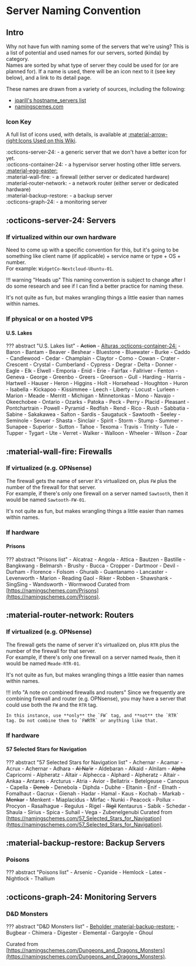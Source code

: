 # Server Naming Convention

## Intro
Why not have fun with naming some of the servers that we're using? This is a list of potential and used names for our servers, sorted (kinda) by category.  
Names are sorted by what type of server they could be used for (or are planned for). If a name is used, there will be an icon next to it (see key below), and a link to its detail page.

These names are drawn from a variety of sources, including the following:  
- [jparill's hostname_servers list](https://gist.github.com/jparrill/6971533)  
- [namingscemes.com](https://namingschemes.com/Main_Page)  

### Icon Key
A full list of icons used, with details, is available at [:material-arrow-right:Icons Used on this Wiki](../../Meta/icons.md).

:octicons-server-24: - a generic server that we don't have a better icon for yet.  
:octicons-container-24: - a hypervisor server hosting other little servers. [:material-egg-easter:](https://black-cat-labs.b-cdn.net/memes/shipping-ship.jpg)  
:material-wall-fire: - a firewall (either server or dedicated hardware)  
:material-router-network: - a network router (either server or dedicated hardware)  
:material-backup-restore: - a backup server  
:octicons-graph-24: - a monitoring server

## :octicons-server-24: Servers
### If virtualized within our own hardware
Need to come up with a specific convention for this, but it's going to be something like client name (if applicable) + service name or type + OS + number.  
For example: `WidgetCo-Nextcloud-Ubuntu-01`.

!!! warning "Heads up"
    This naming convention is subject to change after I do some research and see if I can find a better practice for naming these.

It's not quite as fun, but makes wrangling things a little easier than names within names.

### If physical or on a hosted VPS
#### U.S. Lakes
??? abstract "U.S. Lakes list"
	- ~~Action~~
	- [Alturas :octicons-container-24:](<Server Inventory/alturas.md>)
	- Baron
	- Bantam
	- Beaver
	- Beshear
	- Bluestone
	- Bluewater
	- Burke
	- Caddo
	- Candlewood
	- Cedar
	- Champlain
	- Claytor
	- Como
	- Cowan
	- Crater
	- Crescent
	- Crystal
	- Cumberland
	- Cypress
	- Degrar
	- Delta
	- Donner
	- Eagle
	- Elk
	- Elwell
	- Emporia
	- Enid
	- Erie
	- Fairfax
	- Fallriver
	- Fenton
	- Geneva
	- George
	- Greenbo
	- Greers
	- Greerson
	- Gull
	- Harding
	- Harris
	- Hartwell
	- Hauser
	- Heron
	- Higgins
	- Holt
	- Horsehead
	- Houghton
	- Huron
	- Isabella
	- Kickapoo
	- Kissimmee
	- Leech
	- Liberty
	- Locust
	- Lurleen
	- Marion
	- Meade
	- Merritt
	- Michigan
	- Minnetonkas
	- Mono
	- Navajo
	- Okeechobee
	- Ontario
	- Ozarks
	- Patoka
	- Peck
	- Perry
	- Placid
	- Pleasant
	- Pontchartrain
	- Powell
	- Pyramid
	- Redfish
	- Rend
	- Rico
	- Rush
	- Sabbatia
	- Sabine
	- Sakakawea
	- Salton
	- Sardis
	- Saugatuck
	- Sawtooth
	- Seeley
	- Seminole
	- Sevuer
	- Shasta
	- Sinclair
	- Spirit
	- Storm
	- Stump
	- Summer
	- Sunapee
	- Superior
	- Sutton
	- Tahoe
	- Texoma
	- Travis
	- Trinity
	- Tule
	- Tupper
	- Tygart
	- Ute
	- Verret
	- Walker
	- Walloon
	- Wheeler
	- Wilson
	- Zoar

## :material-wall-fire: Firewalls
### If virtualized (e.g. OPNsense)
The firewall gets the name of server it's virtualized on, plus `FW` plus the number of the firewall for that server.  
For example, if there's only one firewall on a server named `Sawtooth`, then it would be named `Sawtooth-FW-01`.

It's not quite as fun, but makes wrangling things a little easier than names within names.

### If hardware
#### Prisons
??? abstract "Prisons list"
	- Alcatraz
	- Angola
	- Attica
	- Bautzen
	- Bastille
	- Bangkwang
	- Belmarsh
	- Brushy
	- Bucca
	- Cropper
	- Dartmoor
	- Devil
	- Durham
	- Florence
	- Folsom
	- Ghuraib
	- Guantanamo
	- Lancaster
	- Levenworth
	- Marion
	- Reading Gaol
	- Riker
	- Robben
	- Shawshank
	- SingSing
	- Wandsworth
	- Wormwood
Curated from [https://namingschemes.com/Prisons](https://namingschemes.com/Prisons).

## :material-router-network: Routers
### If virtualized (e.g. OPNsense)
The firewall gets the name of server it's virtualized on, plus `RTR` plus the number of the firewall for that server.  
For example, if there's only one firewall on a server named `Meade`, then it would be named `Meade-RTR-01`.

It's not quite as fun, but makes wrangling things a little easier than names within names.

!!! info "A note on combined firewalls and routers"
    Since we frequently are combining firewall and router (e.g. OPNsense), you may have a server that could use both the `FW` and the `RTR` tag.

    In this instance, use **only** the `FW` tag, and **not** the `RTR` tag. Do not combine them to `FWRTR` or anything like that.

### If hardware
#### 57 Selected Stars for Navigation
??? abstract "57 Selected Stars for Navigation list"
	- Achernar
	- Acamar
	- Acrux
	- Achernar
	- Adhara
	- ~~Al Na'ir~~
	- Aldebaran
	- Alkaid
	- Alnilam
	- ~~Alpha~~ Capricorni
	- Alpheratz
	- Altair
	- Alphecca
	- Alphard
	- Alpheratz
	- Altair
	- Ankaa
	- Antares
	- Arcturus
	- Atria
	- Avior
	- Bellatrix
	- Betelgeuse
	- Canopus
	- Capella
	- ~~Deneb~~
	- Denebola
	- Diphda
	- Dubhe
	- Eltanin
	- Enif
	- Elnath
	- Fomalhaut
	- Gacrux
	- Gienah
	- Hadar
	- Hamal
	- Kaus
	- Kochab
	- Markab
	- ~~Menkar~~
	- Menkent
	- Miaplacidus
	- Mirfac
	- Nunki
	- Peacock
	- Pollux
	- Procyon
	- Rasalhague
	- Regulus
	- Rigel
	- ~~Rigil~~ Kentaurus
	- Sabik
	- Schedar
	- Shaula
	- Sirius
	- Spica
	- Suhail
	- Vega
	- Zubenelgenubi
Curated from [https://namingschemes.com/57_Selected_Stars_for_Navigation](https://namingschemes.com/57_Selected_Stars_for_Navigation).

## :material-backup-restore: Backup Servers
### Poisons
??? abstract "Poisons list"
    - Arsenic
    - Cyanide
    - Hemlock
    - Latex
    - Nightlock
    - Thallium

## :octicons-graph-24: Monitoring Servers
### D&D Monsters
??? abstract "D&D Monsters list"
    - [Beholder :material-backup-restore:](<Server Inventory/beholder.md>)
    - Bugbear
    - Chimera
    - Digester
    - Elemental
    - Gargoyle
    - Ghoul

Curated from [https://namingschemes.com/Dungeons_and_Dragons_Monsters](https://namingschemes.com/Dungeons_and_Dragons_Monsters).